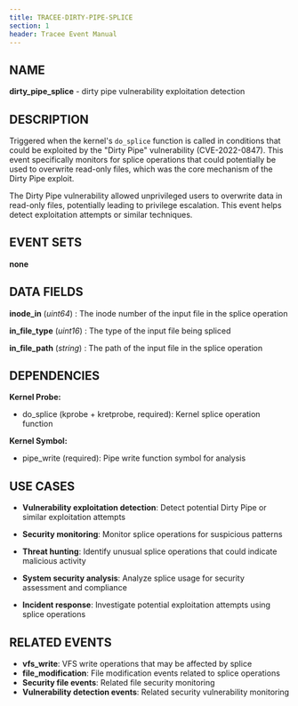 ```yaml
---
title: TRACEE-DIRTY-PIPE-SPLICE
section: 1
header: Tracee Event Manual
---
```


## NAME

**dirty_pipe_splice** - dirty pipe vulnerability exploitation detection

## DESCRIPTION

Triggered when the kernel's `do_splice` function is called in conditions that could be exploited by the "Dirty Pipe" vulnerability (CVE-2022-0847). This event specifically monitors for splice operations that could potentially be used to overwrite read-only files, which was the core mechanism of the Dirty Pipe exploit.

The Dirty Pipe vulnerability allowed unprivileged users to overwrite data in read-only files, potentially leading to privilege escalation. This event helps detect exploitation attempts or similar techniques.

## EVENT SETS

**none**

## DATA FIELDS

**inode_in** (*uint64*)
: The inode number of the input file in the splice operation

**in_file_type** (*uint16*)
: The type of the input file being spliced

**in_file_path** (*string*)
: The path of the input file in the splice operation

## DEPENDENCIES

**Kernel Probe:**

- do_splice (kprobe + kretprobe, required): Kernel splice operation function

**Kernel Symbol:**
- pipe_write (required): Pipe write function symbol for analysis

## USE CASES

- **Vulnerability exploitation detection**: Detect potential Dirty Pipe or similar exploitation attempts

- **Security monitoring**: Monitor splice operations for suspicious patterns

- **Threat hunting**: Identify unusual splice operations that could indicate malicious activity

- **System security analysis**: Analyze splice usage for security assessment and compliance

- **Incident response**: Investigate potential exploitation attempts using splice operations

## RELATED EVENTS

- **vfs_write**: VFS write operations that may be affected by splice
- **file_modification**: File modification events related to splice operations
- **Security file events**: Related file security monitoring
- **Vulnerability detection events**: Related security vulnerability monitoring
